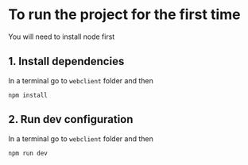 # To run the project for the first time

You will need to install node first

## 1. Install dependencies
In a terminal go to `webclient` folder and then
~~~~
npm install
~~~~

## 2. Run dev configuration
In a terminal go to `webclient` folder and then
~~~~
npm run dev
~~~~
